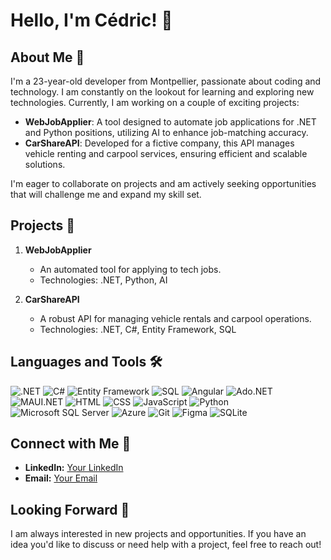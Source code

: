 # Hello, I'm Cédric! 👋

## About Me 🚀
I'm a 23-year-old developer from Montpellier, passionate about coding and technology. I am constantly on the lookout for learning and exploring new technologies. Currently, I am working on a couple of exciting projects:

- **WebJobApplier**: A tool designed to automate job applications for .NET and Python positions, utilizing AI to enhance job-matching accuracy.
- **CarShareAPI**: Developed for a fictive company, this API manages vehicle renting and carpool services, ensuring efficient and scalable solutions.

I'm eager to collaborate on projects and am actively seeking opportunities that will challenge me and expand my skill set.

## Projects 🌟
1. **WebJobApplier**
   - An automated tool for applying to tech jobs.
   - Technologies: .NET, Python, AI

2. **CarShareAPI**
   - A robust API for managing vehicle rentals and carpool operations.
   - Technologies: .NET, C#, Entity Framework, SQL

## Languages and Tools 🛠️

![.NET](https://img.shields.io/badge/.NET-512BD4?style=for-the-badge&logo=dotnet&logoColor=white)
![C#](https://img.shields.io/badge/C%23-239120?style=for-the-badge&logo=c-sharp&logoColor=white)
![Entity Framework](https://img.shields.io/badge/Entity_Framework-512BD4?style=for-the-badge&logo=entity-framework&logoColor=white)
![SQL](https://img.shields.io/badge/SQL-336791?style=for-the-badge&logo=postgresql&logoColor=white)
![Angular](https://img.shields.io/badge/Angular-DD0031?style=for-the-badge&logo=angular&logoColor=white)
![Ado.NET](https://img.shields.io/badge/Ado.NET-512BD4?style=for-the-badge&logo=microsoft&logoColor=white)
![MAUI.NET](https://img.shields.io/badge/MAUI.NET-512BD4?style=for-the-badge&logo=dot-net&logoColor=white)
![HTML](https://img.shields.io/badge/HTML-E34F26?style=for-the-badge&logo=html5&logoColor=white)
![CSS](https://img.shields.io/badge/CSS-1572B6?style=for-the-badge&logo=css3&logoColor=white)
![JavaScript](https://img.shields.io/badge/JavaScript-F7DF1E?style=for-the-badge&logo=javascript&logoColor=black)
![Python](https://img.shields.io/badge/Python-3776AB?style=for-the-badge&logo=python&logoColor=white)
![Microsoft SQL Server](https://img.shields.io/badge/Microsoft_SQL_Server-CC2927?style=for-the-badge&logo=microsoft-sql-server&logoColor=white)
![Azure](https://img.shields.io/badge/Azure-0089D6?style=for-the-badge&logo=microsoft-azure&logoColor=white)
![Git](https://img.shields.io/badge/Git-F05032?style=for-the-badge&logo=git&logoColor=white)
![Figma](https://img.shields.io/badge/Figma-F24E1E?style=for-the-badge&logo=figma&logoColor=white)
![SQLite](https://img.shields.io/badge/SQLite-003B57?style=for-the-badge&logo=sqlite&logoColor=white)

## Connect with Me 🤝

- **LinkedIn:** [Your LinkedIn](https://www.linkedin.com/in/cedricdlms/)
- **Email:** [Your Email](mailto:delmascede@gmail.com)

## Looking Forward 🔭

I am always interested in new projects and opportunities. If you have an idea you'd like to discuss or need help with a project, feel free to reach out!


